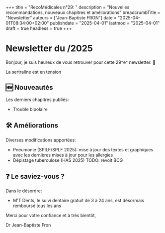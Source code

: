 +++
title = "RecoMédicales n°29: "
description = "Nouvelles recommandations, nouveaux chapitres et améliorations"
breadcrumbTitle = "Newsletter"
auteurs = ["Jean-Baptiste FRON"]
date = "2025-04-01T08:34:00+02:00"
publishdate = "2025-04-01"
lastmod = "2025-04-01"
draft = true
headless = true
+++

# Newsletter du /2025

Bonjour, je suis heureux de vous retrouver pour cette 29^e^ newsletter. 📰

La sertraline est en tension

## 🆕 Nouveautés

Les derniers chapitres publiés:

- Trouble bipolaire

## 🛠️ Améliorations

Diverses modifications apportées:

- Pneumonie (SPILF/SPLF 2025): mise à jour des textes et graphiques avec les dernières mises à jour pour les allergies
- Dépistage tuberculose (HAS 2025) TODO: revoit BCG

## ❓ Le saviez-vous ?

Dans le désordre:

- M'T Dents, le suivi dentaire gratuit de 3 à 24 ans, est désormais remboursé tous les ans

Merci pour votre confiance et à très bientôt,

Dr Jean-Baptiste Fron
